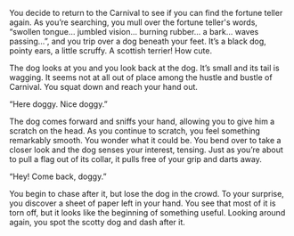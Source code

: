 

You decide to return to the Carnival to see if you can find the fortune teller again. As you’re searching, you mull over the fortune teller's words, “swollen tongue… jumbled vision… burning rubber… a bark… waves passing…”, and you trip over a dog beneath your feet. It’s a black dog, pointy ears, a little scruffy. A scottish terrier! How cute.

The dog looks at you and you look back at the dog. It’s small and its tail is wagging. It seems not at all out of place among the hustle and bustle of Carnival. You squat down and reach your hand out.

“Here doggy. Nice doggy.”

The dog comes forward and sniffs your hand, allowing you to give him a scratch on the head. As you continue to scratch, you feel something remarkably smooth. You wonder what it could be. You bend over to take a closer look and the dog senses your interest, tensing. Just as you’re about to pull a flag out of its collar, it pulls free of your grip and darts away.

“Hey! Come back, doggy.”

You begin to chase after it, but lose the dog in the crowd. To your surprise, you discover a sheet of paper left in your hand. You see that most of it is torn off, but it looks like the beginning of something useful. Looking around again, you spot the scotty dog and dash after it.

